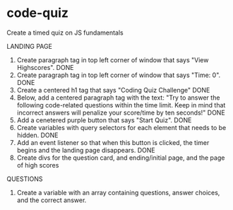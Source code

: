 # code-quiz

Create a timed quiz on JS fundamentals

LANDING PAGE

1. Create paragraph tag in top left corner of window that says "View Highscores". DONE
2. Create paragraph tag in top left corner of window that says "Time: 0". DONE
3. Create a centered h1 tag that says "Coding Quiz Challenge" DONE
4. Below, add a centered paragraph tag with the text: "Try to answer the following code-related questions within the time limit. Keep in mind that incorrect answers will penalize your score/time by ten seconds!" DONE
5. Add a cenetered purple button that says "Start Quiz". DONE
6. Create variables with query selectors for each element that needs to be hidden. DONE
7. Add an event listener so that when this button is clicked, the timer begins and the landing page disappears. DONE
8. Create divs for the question card, and ending/initial page, and the page of high scores

QUESTIONS

1. Create a variable with an array containing questions, answer choices, and the correct answer.







<!-- 1. Create 5 global variables...one that creates the question and four more buttons that contain multiple choice answers.
2. Within the function for the start button event listener, edit the inner HTML of all 5 global elements. You should also set attributes so that all answer choices have the bootctrap class of "btn" and another class for styling.
3. Create an object containing key-value pairs for each answer choice and whether the answer is true or false.
4. 

Create divs for each section (questions, results, high scores)
event delegation 

When you receive initials and final score, create a string of both to be stored (maybe use stringify)?

To do list can be used and edited for high score

Clear button can also be borrowed from todo list sctivity (28)

Array and for loop that builds the list of questions -->


